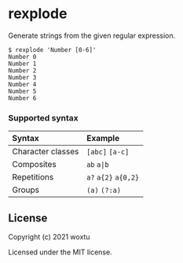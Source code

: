 # rexplode

Generate strings from the given regular expression.

```console
$ rexplode 'Number [0-6]'
Number 0
Number 1
Number 2
Number 3
Number 4
Number 5
Number 6
```

### Supported syntax

|Syntax|Example|
|:--|:--|
|Character classes|`[abc]` `[a-c]`|
|Composites|`ab` `a\|b`|
|Repetitions|`a?` `a{2}` `a{0,2}`|
|Groups|`(a)` `(?:a)`|

## License

Copyright (c) 2021 woxtu

Licensed under the MIT license.
